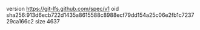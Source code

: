 version https://git-lfs.github.com/spec/v1
oid sha256:913d6ecb722d1435a8615588c8988ecf79dd154a25c06e2fb1c723729ca166c2
size 4637
